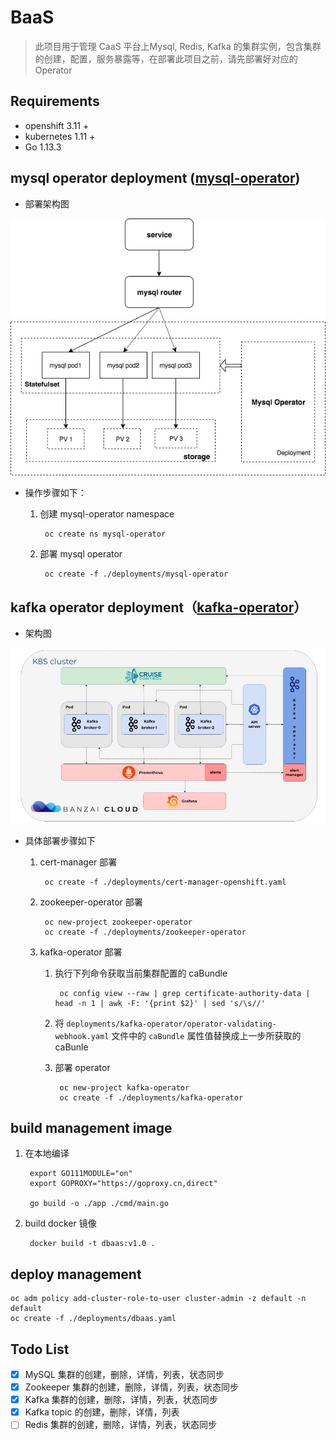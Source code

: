 # BaaS

> 此项目用于管理 CaaS 平台上Mysql, Redis, Kafka 的集群实例，包含集群的创建，配置，服务暴露等，在部署此项目之前，请先部署好对应的 Operator

## Requirements

- openshift 3.11 +
- kubernetes 1.11 +
- Go 1.13.3

## mysql operator deployment ([mysql-operator](https://github.com/oracle/mysql-operator))

- 部署架构图

![avatar](images/mysql.jpg)

- 操作步骤如下：
	1. 创建 mysql-operator namespace

	        oc create ns mysql-operator
	2. 部署 mysql operator

	        oc create -f ./deployments/mysql-operator

## kafka operator deployment（[kafka-operator](https://github.com/banzaicloud/kafka-operator)）

- 架构图

![avatar](images/kafka.jpg)

- 具体部署步骤如下
	1. cert-manager 部署

			oc create -f ./deployments/cert-manager-openshift.yaml
	1. zookeeper-operator 部署

			oc new-project zookeeper-operator
			oc create -f ./deployments/zookeeper-operator
	1. kafka-operator 部署
		1. 执行下列命令获取当前集群配置的 caBundle

				oc config view --raw | grep certificate-authority-data | head -n 1 | awk -F: '{print $2}' | sed 's/\s//'
		1. 将 `deployments/kafka-operator/operator-validating-webhook.yaml` 文件中的 `caBundle` 属性值替换成上一步所获取的 caBunle
		1. 部署 operator

				oc new-project kafka-operator
				oc create -f ./deployments/kafka-operator

## build management image

1. 在本地编译

        export GO111MODULE="on"
        export GOPROXY="https://goproxy.cn,direct"
        
        go build -o ./app ./cmd/main.go
2. build docker 镜像

        docker build -t dbaas:v1.0 .

## deploy management

	oc adm policy add-cluster-role-to-user cluster-admin -z default -n default
	oc create -f ./deployments/dbaas.yaml

## Todo List

- [x] MySQL 集群的创建，删除，详情，列表，状态同步
- [x] Zookeeper 集群的创建，删除，详情，列表，状态同步
- [x] Kafka 集群的创建，删除，详情，列表，状态同步
- [x] Kafka topic 的创建，删除，详情，列表
- [ ] Redis 集群的创建，删除，详情，列表，状态同步